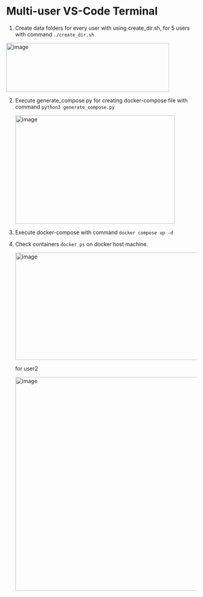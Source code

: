 # Multi-user VS-Code Terminal

1. Create data folders for every user with using create_dir.sh, for 5 users with command `./create_dir.sh`

  <img width="431" height="129" alt="image" src="https://github.com/user-attachments/assets/d6f1278c-01c2-4b1a-89a5-815d39642ce7" />

2. Execute generate_compose.py for creating docker-compose file with command `python3 generate_compose.py`

   <img width="422" height="286" alt="image" src="https://github.com/user-attachments/assets/58573a30-63e7-4c91-ac37-06ade4e6897c" />

3. Execute docker-compose with command `docker compose up -d `

4. Check containers `docker ps` on docker host machine.

   <img width="1632" height="283" alt="image" src="https://github.com/user-attachments/assets/04b68e33-3264-45f6-bc89-bf18441bebc1" />

   for user2

   <img width="1438" height="564" alt="image" src="https://github.com/user-attachments/assets/b35b2584-d125-465f-8ad5-1efe260f91af" />




